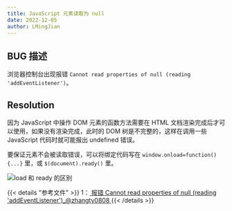 ```yaml
---
title: JavaScript 元素读取为 null
date: 2022-12-05
author: LMingJian
---
```


## BUG 描述

浏览器控制台出现报错 `Cannot read properties of null (reading 'addEventListener')`。

## Resolution

因为 JavaScript 中操作 DOM 元素的函数方法需要在 HTML 文档渲染完成后才可以使用，如果没有渲染完成，此时的 DOM 树是不完整的，这样在调用一些 JavaScript 代码时就可能报出 undefined 错误。

要保证元素不会被读取错误，可以将绑定代码写在 `window.οnlοad=function(){...}` 里，或 `$(document).ready()` 里。

![load 和 ready 的区别](/images/drawingbed/img/202212051957191.png)

{{< details "参考文件" >}} 
1：[ 报错 Cannot read properties of null (reading 'addEventListener')_@zhangty0808 ](https://blog.csdn.net/qq_42101569/article/details/126431123)
{{< /details >}}
